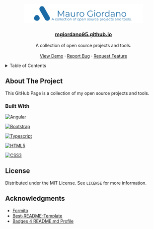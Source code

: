 <!-- Project Logo -->
<br />
<div align="center">
  <a href="https://github.com/mgiordano95/mgiordano95.github.io/">
    <img src="src/assets/logo/logo-blue.png" alt="Logo" width="382.5" height="62.5">
  </a>

  <h3 align="center">
    <a href="https://mgiordano95.github.io/">mgiordano95.github.io</a>
  </h3>

  <p align="center">
    A collection of open source projects and tools.
    <br />
    <br />
    <a href="https://mgiordano95.github.io/">View Demo</a>
    ·
    <a href="https://github.com/mgiordano95/mgiordano95.github.io/issues">Report Bug</a>
    ·
    <a href="https://github.com/mgiordano95/mgiordano95.github.io/issues">Request Feature</a>
  </p>
</div>

<!-- Table Of Contents -->
<details>
  <summary>Table of Contents</summary>
  <ol>
    <li>
      <a href="#about-the-project">About The Project</a>
      <ul>
        <li><a href="#built-with">Built With</a></li>
      </ul>
    </li>
    <li><a href="#license">License</a></li>
    <li><a href="#acknowledgments">Acknowledgments</a></li>
  </ol>
</details>

<!-- ABOUT THE PROJECT -->
## About The Project

This GitHub Page is a collection of my open source projects and tools.

### Built With

[![Angular][angular]][angular-url]

[![Bootstrap][bootstrap]][botstrap-url]

[![Typescript][typescript]][typescript-url]

[![HTML5][html5]][html5-url]

[![CSS3][css3]][css3-url]



<!-- License -->
## License

Distributed under the MIT License. See `LICENSE` for more information.

<!-- Acknowledgments -->
## Acknowledgments


* [Formito](https://formito.com/)
* [Best-README-Template](https://github.com/othneildrew/Best-README-Template)
* [Badges 4 README.md Profile](https://github.com/alexandresanlim/Badges4-README.md-Profile)


<!-- MARKDOWN LINKS & IMAGES -->
<!-- https://www.markdownguide.org/basic-syntax/#reference-style-links -->
[angular]: https://img.shields.io/badge/Angular-DD0031?style=for-the-badge&logo=angular&logoColor=white
[bootstrap]: https://img.shields.io/badge/Bootstrap-563D7C?style=for-the-badge&logo=bootstrap&logoColor=white
[typescript]: https://img.shields.io/badge/TypeScript-007ACC?style=for-the-badge&logo=typescript&logoColor=white
[html5]: https://img.shields.io/badge/HTML5-E34F26?style=for-the-badge&logo=html5&logoColor=white
[css3]: https://img.shields.io/badge/CSS3-1572B6?style=for-the-badge&logo=css3&logoColor=white


[angular-url]: https://angular.io/
[botstrap-url]: https://github.com/othneildrew/Best-README-Template/graphs/contributors
[typescript-url]: https://www.typescriptlang.org/
[html5-url]: https://www.w3schools.com/html/
[css3-url]: https://www.w3schools.com/css/



